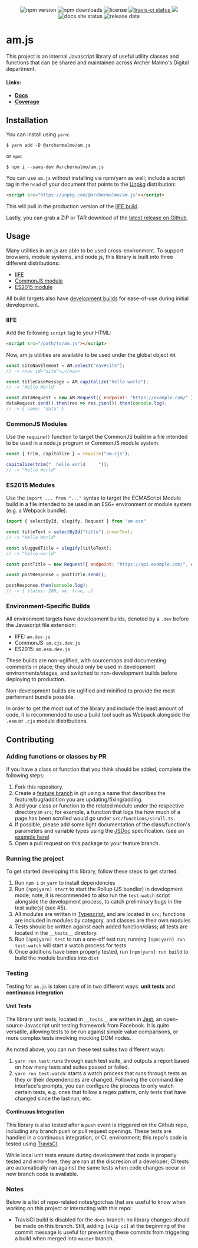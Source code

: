 <p align="center">
	<img alt="npm version" src="https://img.shields.io/npm/v/@archermalmo/am.js.svg?style=flat">
	<img alt="npm downloads" src="https://img.shields.io/npm/dt/@archermalmo/am.js.svg?style=flat">
	<img alt="license" src="https://img.shields.io/npm/l/@archermalmo/am.js.svg?style=flat">
	<a href="https://travis-ci.org/archermalmo/am.js" target="_blank" rel="noopener noreferrer">
	  <img alt="travis-ci status" src="https://img.shields.io/travis/archermalmo/am.js.svg?style=flat">
	</a>
	<a href="https://codecov.io/gh/archermalmo/am.js" target="_blank" rel="noopener noreferrer">
	  <img src="https://img.shields.io/codecov/c/github/archermalmo/am.js/master.svg?style=flat" />
	</a>
	<img alt="docs site status" src="https://img.shields.io/website-up-down-green-red/http/archermalmo.github.io/am.js.svg?style=flat&label=Docs%20Site">
	<img alt="release date" src="https://img.shields.io/github/release-date/archermalmo/am.js.svg?style=flat">
</p>

# am.js

This project is an internal Javascript library of useful utility classes and functions that can be shared and maintained across Archer Malmo's Digital department.

#### Links:

- **[Docs](https://archermalmo.github.io/am.js/docs)**
- **[Coverage](https://archermalmo.github.io/am.js/coverage)**

## Installation

You can install using `yarn`:

```terminal 
$ yarn add -D @archermalmo/am.js
```

or `npm`:

```terminal
$ npm i --save-dev @archermalmo/am.js
```

You can use `am.js` without installing via npm/yarn as well; include a script tag in the `head` of your document that points to the [Unpkg](https://unpkg.com/) distribution:

```html
<script src="https://unpkg.com/@archermalmo/am.js"></script>
```

This will pull in the production version of the [IIFE build](#iife).

Lastly, you can grab a ZIP or TAR download of the [latest release on Github](/releases/latest).

## Usage

Many utilities in am.js are able to be used cross-environment. To support browsers, module systems, and node.js, this library is built into three different distributions: 

* [IIFE](#iife)
* [CommonJS module](#commonjs-modules)
* [ES2015 module](#es2015-modules)

All build targets also have [development builds](#environment-specific-builds) for ease-of-use during initial development.

### IIFE

Add the following `script` tag to your HTML:

```html
<script src="/path/to/am.js"></script>
```

Now, am.js utilities are available to be used under the global object `AM`.

```javascript
const siteNavElement = AM.select("nav#site");
// -> <nav id="site">…</nav>

const titleCaseMessage = AM.capitalize("hello world");
// -> 'Hello World'

const dataRequest = new AM.Request({ endpoint: "https://example.com/" });
dataRequest.send().then(res => res.json()).then(console.log);
// -> { some: 'data' }
```

### CommonJS Modules

Use the `require()` function to target the CommonJS build in a file intended to be used in a node.js program or CommonJS module system.

```javascript
const { trim, capitalize } = require("am.cjs");

capitalize(trim("  hello world     "));
// -> "Hello World"
```

### ES2015 Modules

Use the `import ... from "..."` syntax to target the ECMAScript Module build in a file intended to be used in an ES6+ environment or module system (e.g. a Webpack bundle).

```javascript
import { selectById, slugify, Request } from "am.esm"

const titleText = selectById("title").innerText;
// -> "Hello World"

const sluggedTitle = slugify(titleText);
// -> "hello-world"

const postTitle = new Request({ endpoint: "https://api.example.com/", options: { method: "POST" }, body: JSON.stringify(sluggedTitle) });

const postResponse = postTitle.send();

postResponse.then(console.log);
// -> { status: 200, ok: true, …}
```

### Environment-Specific Builds

All environment targets have development builds, denoted by a `.dev` before the Javascript file extension:

* IIFE: `am.dev.js`
* CommonJS: `am.cjs.dev.js`
* ES2015: `am.esm.dev.js`

These builds are non-uglified, with sourcemaps and documenting comments in place; they should only be used in development environments/stages, and switched to non-development builds before deploying to production.

Non-development builds are uglified and minified to provide the most performant bundle possible. 

In order to get the most out of the library and include the least amount of code, it is recommended to use a build tool such as Webpack alongside the `.esm` or `.cjs` module distributions.

## Contributing

### Adding functions or classes by PR

If you have a class or function that you think should be added, complete the following steps:

1. Fork this repository.
2. Create a [feature branch](https://www.google.com/search?q=What+is+a+feature+branch+in+git) in git using a name that describes the feature/bug/addition you are updating/fixing/adding.
3. Add your class or function to the related module under the respective directory in `src`; for example, a function that logs the how much of a page has been scrolled would go under `src/functions/scroll.ts`.
4. If possible, please add some light documentation of the class/function's parameters and variable types using the [JSDoc](http://usejsdoc.org/) specification. (see an [example here](https://github.com/archermalmo/am.js/blob/ffe72906a865fc71651258619ca9ce2557aff98e/src/functions/parse.ts#L1-L7))
5. Open a pull request on this package to your feature branch.

### Running the project

To get started developing this library, follow these steps to get started:

1. Run `npm i` or `yarn` to install dependencies
2. Run `[npm|yarn] start` to start the Rollup (JS bundler) in development mode; note, it is recommended to also run the `test:watch` script alongside the development process, to catch preliminary bugs in the test suite(s) (see #5).
3. All modules are written in [Typescript](https://www.typescriptlang.org/), and are located in `src`; functions are included in modules by category, and classes are their own modules
4. Tests should be written against each added function/class; all tests are located in the `__tests__` directory.
5. Run `[npm|yarn] test` to run a one-off test run; running `[npm|yarn] run test:watch` will start a watch process for tests
6. Once additions have been properly tested, run `[npm|yarn] run build` to build the module bundles into `dist`

### Testing

Testing for `am.js` is taken care of in two different ways: **unit tests** and **continuous integration**.

#### Unit Tests

The library unit tests, located in `__tests__` are written in [Jest](https://facebook.github.io/jest/), an open-source Javascript unit testing framework from Facebook. It is quite versatile, allowing tests to be run against simple value comparisons, or more complex tests involving mocking DOM nodes.

As noted above, you can run these test suites two different ways:

1. `yarn run test`: runs through each test suite, and outputs a report based on how many tests and suites passed or failed.
2. `yarn run test:watch`: starts a watch process that runs through tests as they or their dependencies are changed. Following the command line interface's prompts, you can configure the process to only watch certain tests, e.g. ones that follow a regex pattern, only tests that have changed since the last run, etc.

#### Continuous Integration

This library is also tested after a `push` event is triggered on the Github repo, including any branch push or pull request openings. These tests are handled in a continuous integration, or CI, environment; this repo's code is tested using [TravisCI](https://travis-ci.com/).

While local unit tests ensure during development that code is properly tested and error-free, they are ran at the discresion of a developer; CI tests are automatically ran against the same tests when code changes occur or new branch code is available.

### Notes

Below is a list of repo-related notes/gotchas that are useful to know when working on this project or interacting with this repo:

- TravisCI build is disabled for the `docs` branch; no library changes should be made on this branch. Still, adding `[skip ci]` at the beginning of the commit message is useful for preventing these commits from triggering a build when merged into `master` branch.
